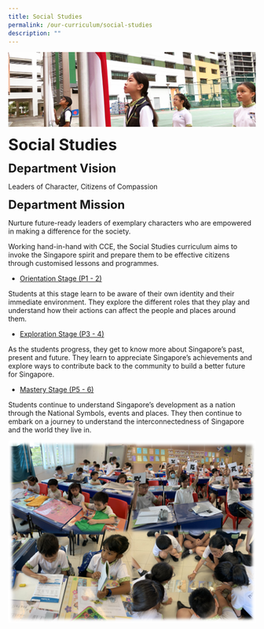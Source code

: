```yaml
---
title: Social Studies
permalink: /our-curriculum/social-studies
description: ""
---
```

![](/images/sub-banner.jpg)

**<font size=6>Social Studies</font>**

**<font size=5>Department Vision</font>**

Leaders of Character, Citizens of Compassion

**<font size=5>Department Mission</font>**

Nurture future-ready leaders of exemplary characters who are empowered in making a difference for the society.  

  

Working hand-in-hand with CCE, the Social Studies curriculum aims to invoke the Singapore spirit and prepare them to be effective citizens through customised lessons and programmes.  

  

*   <u>Orientation Stage (P1 - 2)</u>

Students at this stage learn to be aware of their own identity and their immediate environment. They explore the different roles that they play and understand how their actions can affect the people and places around them.

  

*   <u>Exploration Stage (P3 - 4)</u>

As the students progress, they get to know more about Singapore’s past, present and future. They learn to appreciate Singapore’s achievements and explore ways to contribute back to the community to build a better future for Singapore.

  

*   <u>Mastery Stage (P5 - 6)</u>

Students continue to understand Singapore’s development as a nation through the National Symbols, events and places. They then continue to embark on a journey to understand the interconnectedness of Singapore and the world they live in.

![](/images/Our%20Curriculum/Social%20Studies.png)
